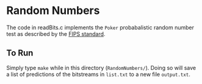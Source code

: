 # Random Numbers
The code in readBits.c implements the `Poker` probabalistic random number test as described by the [FIPS standard](https://csrc.nist.gov/csrc/media/publications/fips/140/1/archive/1994-01-11/documents/fips1401.pdf). 

## To Run
Simply type `make` while in this directory (`RandomNumbers/`). Doing so will save a list of predictions of the bitstreams in `list.txt` to a new file `output.txt`.